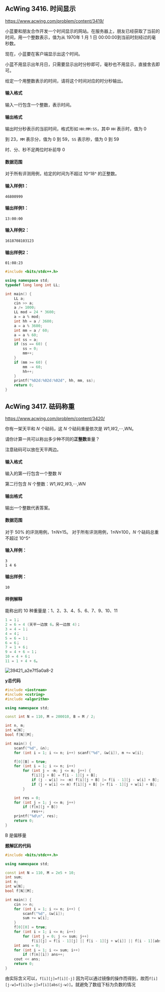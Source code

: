 ## AcWing 3416. 时间显示

https://www.acwing.com/problem/content/3419/

小蓝要和朋友合作开发一个时间显示的网站。在服务器上，朋友已经获取了当前的时间，用一个整数表示，值为从 1970年 1 月 1 日 00:00:00到当前时刻经过的毫秒数。

现在，小蓝要在客户端显示出这个时间。

小蓝不用显示出年月日，只需要显示出时分秒即可，毫秒也不用显示，直接舍去即可。

给定一个用整数表示的时间，请将这个时间对应的时分秒输出。

#### 输入格式

输入一行包含一个整数，表示时间。

#### 输出格式

输出时分秒表示的当前时间，格式形如 `HH:MM:SS`，其中 `HH` 表示时，值为 0

 到 23，`MM` 表示分，值为 0 到 59，`SS` 表示秒，值为 0 到 59

时、分、秒不足两位时补前导 0

#### 数据范围

对于所有评测用例，给定的时间为不超过 10^18^ 的正整数。

#### 输入样例1：

```
46800999
```

#### 输出样例1：

```
13:00:00
```

#### 输入样例2：

```
1618708103123
```

#### 输出样例2：

```
01:08:23
```

```c++
#include <bits/stdc++.h>

using namespace std;
typedef long long int LL;

int main() {
    LL a;
    cin >> a;
    a /= 1000;
    LL mod = 24 * 3600;
    a = a % mod;
    int hh = a / 3600;
    a = a % 3600;
    int mm = a / 60;
    a = a % 60;
    int ss = a;
    if (ss == 60) {
        ss = 0;
        mm++;
    }
    if (mm >= 60) {
        mm -= 60;
        hh++;
    }
    printf("%02d:%02d:%02d", hh, mm, ss);
    return 0;
}
```



## AcWing 3417. 砝码称重

https://www.acwing.com/problem/content/3420/

你有一架天平和 *N* 个砝码，这 *N* 个砝码重量依次是 *W*1,*W*2,⋅⋅⋅,*WN*。

请你计算一共可以称出多少种不同的**正整数**重量？

注意砝码可以放在天平两边。

#### 输入格式

输入的第一行包含一个整数 *N*

第二行包含 *N* 个整数：*W*1,*W*2,*W*3,⋅⋅⋅,*WN*

#### 输出格式

输出一个整数代表答案。

#### 数据范围

对于 50% 的评测用例，1≤*N*≤15。
对于所有评测用例，1≤*N*≤100，*N* 个砝码总重不超过 10^5^

#### 输入样例：

```
3
1 4 6
```

#### 输出样例：

```
10
```

#### 样例解释

能称出的 10 种重量是：1、2、3、4、5、6、7、9、10、11

```c++
1 = 1；
2 = 6 − 4 (天平一边放 6，另一边放 4)；
3 = 4 − 1；
4 = 4；
5 = 6 − 1；
6 = 6；
7 = 1 + 6；
9 = 4 + 6 − 1；
10 = 4 + 6；
11 = 1 + 4 + 6。
```

![39421_a2e7f5a0a8-2](./库/39421_a2e7f5a0a8-2.png)



**y总代码**

```c++
#include <iostream>
#include <cstring>
#include <algorithm>

using namespace std;

const int N = 110, M = 200010, B = M / 2;

int n, m;
int w[N];
bool f[N][M];

int main() {
    scanf("%d", &n);
    for (int i = 1; i <= n; i++) scanf("%d", &w[i]), m += w[i];

    f[0][B] = true;
    for (int i = 1; i <= n; i++)
        for (int j = -m; j <= m; j++) {
            f[i][j + B] = f[i - 1][j + B];
            if (j - w[i] >= -m) f[i][j + B] |= f[i - 1][j - w[i] + B];
            if (j + w[i] <= m) f[i][j + B] |= f[i - 1][j + w[i] + B];
        }

    int res = 0;
    for (int j = 1; j <= m; j++)
        if (f[n][j + B])
            res++;
    printf("%d\n", res);
    return 0;
}
```

B 是偏移量

**题解区的代码**

```c++
#include <bits/stdc++.h>

using namespace std;

const int N = 110, M = 2e5 + 10;
int sum;
int n;
int w[N];
bool f[N][M];

int main() {
    cin >> n;
    for (int i = 1; i <= n; i++) {
        scanf("%d", &w[i]);
        sum += w[i];
    }
    f[0][0] = true;
    for (int i = 1; i <= n; i++)
        for (int j = 0; j <= sum; j++)
            f[i][j] = f[i - 1][j] || f[i - 1][j + w[i]] || f[i - 1][abs(j - w[i])];
    int ans = 0;
    for (int i = 1; i <= sum; i++)
        if (f[n][i]) ans++;
    cout << ans;
    return 0;
}
```

由实际含义可以，`f[i][j]=f[i][-j]` 因为可以通过镜像的操作而得到，故而`f[i][j-w]=f[i][w-j]=f[i][abs(j-w)]`。就避免了数组下标为负数的情况

